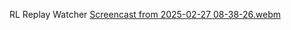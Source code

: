 RL Replay Watcher
[Screencast from 2025-02-27 08-38-26.webm](https://github.com/user-attachments/assets/ebebb964-3583-4ba1-ba69-ad8c7845a777)
